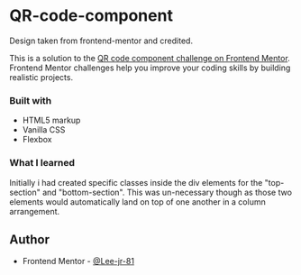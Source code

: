 # QR-code-component
Design taken from frontend-mentor and credited.

This is a solution to the [QR code component challenge on Frontend Mentor](https://www.frontendmentor.io/challenges/qr-code-component-iux_sIO_H). Frontend Mentor challenges help you improve your coding skills by building realistic projects. 


### Built with

- HTML5 markup
- Vanilla CSS 
- Flexbox


### What I learned

Initially i had created specific classes inside the div elements for the "top-section" and "bottom-section". This was un-necessary though as those two elements would automatically land on top of one another in a column arrangement.


## Author

- Frontend Mentor - [@Lee-jr-81](https://www.frontendmentor.io/profile/Lee-jr-81)
